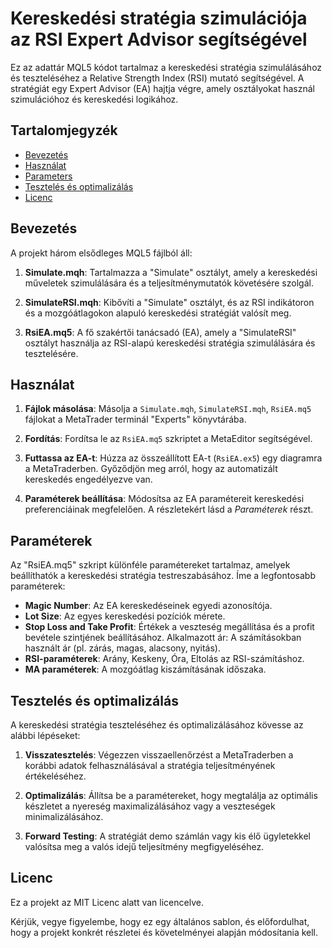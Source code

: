 # Kereskedési stratégia szimulációja az RSI Expert Advisor segítségével

Ez az adattár MQL5 kódot tartalmaz a kereskedési stratégia szimulálásához és teszteléséhez a Relative Strength Index (RSI) mutató segítségével. A stratégiát egy Expert Advisor (EA) hajtja végre, amely osztályokat használ szimulációhoz és kereskedési logikához.

## Tartalomjegyzék

- [Bevezetés](#bevezetés)
- [Használat](#usage)
- [Parameters](#parameters)
- [Tesztelés és optimalizálás](#testing-and-optimization)
- [Licenc](#licenc)

## Bevezetés

A projekt három elsődleges MQL5 fájlból áll:

1. **Simulate.mqh**: Tartalmazza a "Simulate" osztályt, amely a kereskedési műveletek szimulálására és a teljesítménymutatók követésére szolgál.

2. **SimulateRSI.mqh**: Kibővíti a "Simulate" osztályt, és az RSI indikátoron és a mozgóátlagokon alapuló kereskedési stratégiát valósít meg.

3. **RsiEA.mq5**: A fő szakértői tanácsadó (EA), amely a "SimulateRSI" osztályt használja az RSI-alapú kereskedési stratégia szimulálására és tesztelésére.

## Használat
1. **Fájlok másolása**: Másolja a `Simulate.mqh`, `SimulateRSI.mqh`, `RsiEA.mq5` fájlokat a MetaTrader terminál "Experts" könyvtárába.

2. **Fordítás**: Fordítsa le az `RsiEA.mq5` szkriptet a MetaEditor segítségével.

3. **Futtassa az EA-t**: Húzza az összeállított EA-t (`RsiEA.ex5`) egy diagramra a MetaTraderben. Győződjön meg arról, hogy az automatizált kereskedés engedélyezve van.

4. **Paraméterek beállítása**: Módosítsa az EA paramétereit kereskedési preferenciáinak megfelelően. A részletekért lásd a *Paraméterek* részt.

## Paraméterek
Az "RsiEA.mq5" szkript különféle paramétereket tartalmaz, amelyek beállíthatók a kereskedési stratégia testreszabásához. Íme a legfontosabb paraméterek:

- **Magic Number**: Az EA kereskedéseinek egyedi azonosítója.
- **Lot Size**: Az egyes kereskedési pozíciók mérete.
- **Stop Loss and Take Profit**: Értékek a veszteség megállítása és a profit bevétele szintjének beállításához.
Alkalmazott ár: A számításokban használt ár (pl. zárás, magas, alacsony, nyitás).
- **RSI-paraméterek**: Arány, Keskeny, Óra, Eltolás az RSI-számításhoz.
- **MA paraméterek**: A mozgóátlag kiszámításának időszaka.

## Tesztelés és optimalizálás
A kereskedési stratégia teszteléséhez és optimalizálásához kövesse az alábbi lépéseket:

1. **Visszatesztelés**: Végezzen visszaellenőrzést a MetaTraderben a korábbi adatok felhasználásával a stratégia teljesítményének értékeléséhez.

2. **Optimalizálás**: Állítsa be a paramétereket, hogy megtalálja az optimális készletet a nyereség maximalizálásához vagy a veszteségek minimalizálásához.

3. **Forward Testing**: A stratégiát demo számlán vagy kis élő ügyletekkel valósítsa meg a valós idejű teljesítmény megfigyeléséhez.

## Licenc
Ez a projekt az MIT Licenc alatt van licencelve.

Kérjük, vegye figyelembe, hogy ez egy általános sablon, és előfordulhat, hogy a projekt konkrét részletei és követelményei alapján módosítania kell.